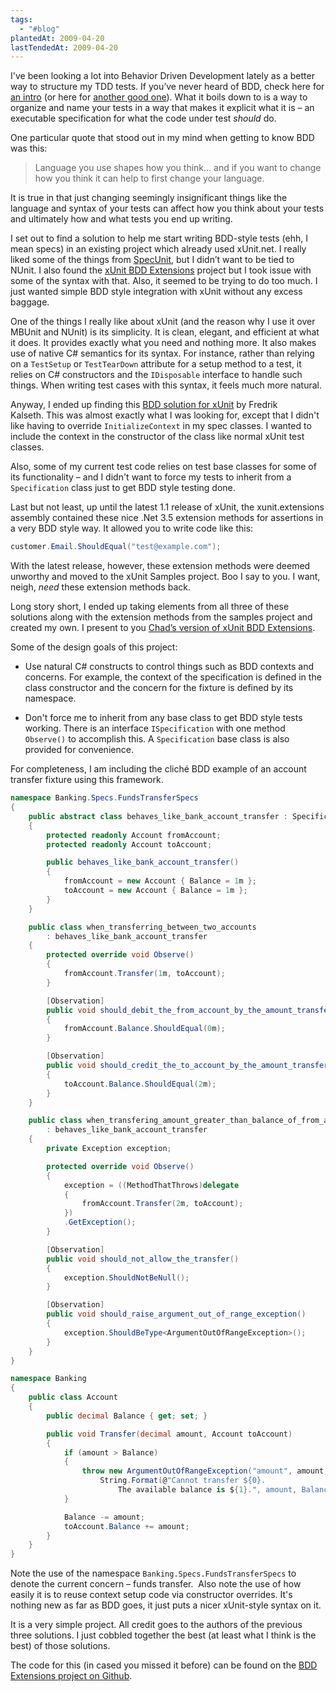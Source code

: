 ```yaml
---
tags:
  - "#blog"
plantedAt: 2009-04-20
lastTendedAt: 2009-04-20
---
```


I've been looking a lot into Behavior Driven Development lately as a better way to structure my TDD tests. If you’ve never heard of BDD, check here for [an intro](http://www.lostechies.com/blogs/sean_chambers/archive/2008/12/07/starting-with-bdd-vs-starting-with-tdd.aspx) (or here for [another good one](http://codebetter.com/blogs/ian_cooper/archive/2009/03/31/seizing-the-bdd-nettle.aspx)). What it boils down to is a way to organize and name your tests in a way that makes it explicit what it is – an executable specification for what the code under test _should_ do.

One particular quote that stood out in my mind when getting to know BDD was this:

> Language you use shapes how you think… and if you want to change how you think it can help to first change your language.

It is true in that just changing seemingly insignificant things like the language and syntax of your tests can affect how you think about your tests and ultimately how and what tests you end up writing.

I set out to find a solution to help me start writing BDD-style tests (ehh, I mean specs) in an existing project which already used xUnit.net. I really liked some of the things from [SpecUnit](http://code.google.com/p/specunit-net/), but I didn’t want to be tied to NUnit. I also found the [xUnit BDD Extensions](https://github.com/BjRo/xunitbddextensions) project but I took issue with some of the syntax with that. Also, it seemed to be trying to do too much. I just wanted simple BDD style integration with xUnit without any excess baggage.

One of the things I really like about xUnit (and the reason why I use it over MBUnit and NUnit) is its simplicity. It is clean, elegant, and efficient at what it does. It provides exactly what you need and nothing more. It also makes use of native C# semantics for its syntax. For instance, rather than relying on a `TestSetup` or `TestTearDown` attribute for a setup method to a test, it relies on C# constructors and the `IDisposable` interface to handle such things. When writing test cases with this syntax, it feels much more natural.

Anyway, I ended up finding this [BDD solution for xUnit](http://iridescence.no/post/Extending-xUnit-with-a-Custom-ObservationAttribute-for-BDD-Style-Testing.aspx) by Fredrik Kalseth. This was almost exactly what I was looking for, except that I didn't like having to override `InitializeContext` in my spec classes. I wanted to include the context in the constructor of the class like normal xUnit test classes.

Also, some of my current test code relies on test base classes for some of its functionality – and I didn't want to force my tests to inherit from a `Specification` class just to get BDD style testing done.

Last but not least, up until the latest 1.1 release of xUnit, the xunit.extensions assembly contained these nice .Net 3.5 extension methods for assertions in a very BDD style way. It allowed you to write code like this:

```csharp
customer.Email.ShouldEqual("test@example.com");
```

With the latest release, however, these extension methods were deemed unworthy and moved to the xUnit Samples project. Boo I say to you. I want, neigh, _need_ these extension methods back.

Long story short, I ended up taking elements from all three of these solutions along with the extension methods from the samples project and created my own. I present to you [Chad’s version of xUnit BDD Extensions](https://github.com/chadly/xUnit-BDD-Extensions).

Some of the design goals of this project:

* Use natural C# constructs to control things such as BDD contexts and concerns. For example, the context of the specification is defined in the class constructor and the concern for the fixture is defined by its namespace.

* Don't force me to inherit from any base class to get BDD style tests working. There is an interface `ISpecification` with one method `Observe()` to accomplish this. A `Specification` base class is also provided for convenience.

For completeness, I am including the cliché BDD example of an account transfer fixture using this framework.

```csharp
namespace Banking.Specs.FundsTransferSpecs
{
    public abstract class behaves_like_bank_account_transfer : Specification
    {
        protected readonly Account fromAccount;
        protected readonly Account toAccount;

        public behaves_like_bank_account_transfer()
        {
            fromAccount = new Account { Balance = 1m };
            toAccount = new Account { Balance = 1m };
        }
    }

    public class when_transferring_between_two_accounts
        : behaves_like_bank_account_transfer
    {
        protected override void Observe()
        {
            fromAccount.Transfer(1m, toAccount);
        }

        [Observation]
        public void should_debit_the_from_account_by_the_amount_transferred()
        {
            fromAccount.Balance.ShouldEqual(0m);
        }

        [Observation]
        public void should_credit_the_to_account_by_the_amount_transferred()
        {
            toAccount.Balance.ShouldEqual(2m);
        }
    }

    public class when_transfering_amount_greater_than_balance_of_from_account
        : behaves_like_bank_account_transfer
    {
        private Exception exception;

        protected override void Observe()
        {
            exception = ((MethodThatThrows)delegate
            {
                fromAccount.Transfer(2m, toAccount);
            })
            .GetException();
        }

        [Observation]
        public void should_not_allow_the_transfer()
        {
            exception.ShouldNotBeNull();
        }

        [Observation]
        public void should_raise_argument_out_of_range_exception()
        {
            exception.ShouldBeType<ArgumentOutOfRangeException>();
        }
    }
}

namespace Banking
{
    public class Account
    {
        public decimal Balance { get; set; }

        public void Transfer(decimal amount, Account toAccount)
        {
            if (amount > Balance)
            {
                throw new ArgumentOutOfRangeException("amount", amount,
                    String.Format(@"Cannot transfer ${0}.
                        The available balance is ${1}.", amount, Balance));
            }

            Balance -= amount;
            toAccount.Balance += amount;
        }
    }
}
```

Note the use of the namespace `Banking.Specs.FundsTransferSpecs` to denote the current concern – funds transfer.  Also note the use of how easily it is to reuse context setup code via constructor overrides. It's nothing new as far as BDD goes, it just puts a nicer xUnit-style syntax on it.

It is a very simple project. All credit goes to the authors of the previous three solutions. I just cobbled together the best (at least what I think is the best) of those solutions.

The code for this (in cased you missed it before) can be found on the [BDD Extensions project on Github](https://github.com/chadly/xUnit-BDD-Extensions).